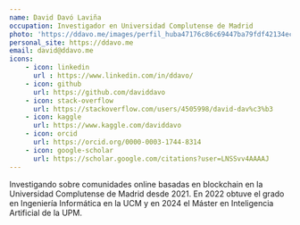 ```yaml
---
name: David Davó Laviña
occupation: Investigador en Universidad Complutense de Madrid
photo: 'https://ddavo.me/images/perfil_huba47176c86c69447ba79fdf42134ec50_849216_200x200_fit_box_3.png'
personal_site: https://ddavo.me
email: david@ddavo.me
icons:
    - icon: linkedin
      url : https://www.linkedin.com/in/ddavo/
    - icon: github
      url: https://github.com/daviddavo
    - icon: stack-overflow
      url: https://stackoverflow.com/users/4505998/david-dav%c3%b3
    - icon: kaggle
      url: https://www.kaggle.com/daviddavo
    - icon: orcid
      url: https://orcid.org/0000-0003-1744-8314
    - icon: google-scholar
      url: https://scholar.google.com/citations?user=LNSSvv4AAAAJ
---
```

Investigando sobre comunidades online basadas en blockchain en la Universidad Complutense de Madrid desde 2021. En 2022 obtuve el grado en Ingeniería Informática en la UCM y en 2024 el Máster en Inteligencia Artificial de la UPM.